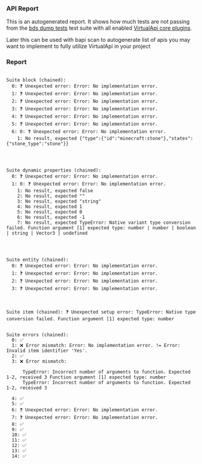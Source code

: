 ### API Report

This is an autogenerated report. It shows how much tests are not passing from the [bds dump tests](./libs/va-test/src/suites) test suite with all enabled [VirtualApi core plugins](./packages/core-plugin/).

Later this can be used with bapi scan to autogenerate list of apis you may want to implement to fully utilize VirtualApi in your project

### Report

```

Suite block (chained): 
  0: ❓ Unexpected error: Error: No implementation error.
  1: ❓ Unexpected error: Error: No implementation error.
  2: ❓ Unexpected error: Error: No implementation error.
  3: ❓ Unexpected error: Error: No implementation error.
  4: ❓ Unexpected error: Error: No implementation error.
  5: ❓ Unexpected error: Error: No implementation error.
  6: 0: ❓ Unexpected error: Error: No implementation error.
    1: No result, expected {"type":{"id":"minecraft:stone"},"states":{"stone_type":"stone"}}
    
  


Suite dynamic properties (chained): 
  0: ❓ Unexpected error: Error: No implementation error.
  1: 0: ❓ Unexpected error: Error: No implementation error.
    1: No result, expected false
    2: No result, expected ""
    3: No result, expected "string"
    4: No result, expected 1
    5: No result, expected 0
    6: No result, expected -1
    7: No result, expected TypeError: Native variant type conversion failed. Function argument [1] expected type: number | number | boolean | string | Vector3 | undefined
    
  


Suite entity (chained): 
  0: ❓ Unexpected error: Error: No implementation error.
  1: ❓ Unexpected error: Error: No implementation error.
  2: ❓ Unexpected error: Error: No implementation error.
  3: ❓ Unexpected error: Error: No implementation error.
  


Suite item (chained): ❓ Unexpected setup error: TypeError: Native type conversion failed. Function argument [1] expected type: number


Suite errors (chained): 
  0: ✅
  1: ❌ Error mismatch: Error: No implementation error. != Error: Invalid item identifier 'Yes'.
  2: ✅
  3: ❌ Error mismatch: 
      
      TypeError: Incorrect number of arguments to function. Expected 1-2, received 3 Function argument [1] expected type: number
      TypeError: Incorrect number of arguments to function. Expected 1-2, received 3
      
  4: ✅
  5: ✅
  6: ❓ Unexpected error: Error: No implementation error.
  7: ❓ Unexpected error: Error: No implementation error.
  8: ✅
  9: ✅
  10: ✅
  11: ✅
  12: ✅
  13: ✅
  14: ✅
```